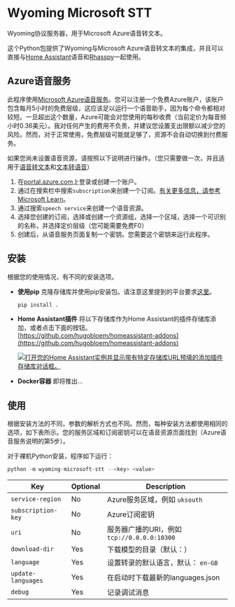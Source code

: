 # Wyoming Microsoft STT
Wyoming协议服务器，用于Microsoft Azure语音转文本。

这个Python包提供了Wyoming与Microsoft Azure语音转文本的集成，并且可以直接与[Home Assistant](https://www.home-assistant.io/)语音和[Rhasspy](https://github.com/rhasspy/rhasspy3)一起使用。

## Azure语音服务
此程序使用[Microsoft Azure语音服务](https://learn.microsoft.com/en-us/azure/ai-services/speech-service/)。您可以注册一个免费Azure账户，该账户包含每月5小时的免费层级，这应该足以运行一个语音助手，因为每个命令都相对较短。一旦超出这个数量，Azure可能会对您使用的每秒收费（当前定价为每音频小时0.36美元）。我对任何产生的费用不负责，并建议您设置支出限额以减少您的风险。然而，对于正常使用，免费层级可能就足够了，资源不会自动切换到付费服务。

如果您尚未设置语音资源，请按照以下说明进行操作。（您只需要做一次，并且适用于[语音转文本](https://github.com/hugobloem/wyoming-microsoft-stt)和[文本转语音](https://github.com/hugobloem/wyoming-microsoft-tts)）

1. 在[portal.azure.com](https://portal.azure.com)上登录或创建一个账户。
2. 通过在搜索栏中搜索`subscription`来创建一个订阅。[有关更多信息，请参考Microsoft Learn](https://learn.microsoft.com/en-gb/azure/cost-management-billing/manage/create-subscription#create-a-subscription-in-the-azure-portal)。
3. 通过搜索`speech service`来创建一个语音资源。
4. 选择您创建的订阅，选择或创建一个资源组，选择一个区域，选择一个可识别的名称，并选择定价层级（您可能需要免费F0）
5. 创建后，从语音服务页面复制一个密钥。您需要这个密钥来运行此程序。

## 安装
根据您的使用情况，有不同的安装选项。

- **使用pip**
  克隆存储库并使用pip安装包。请注意这里提到的平台要求[这里](https://learn.microsoft.com/en-us/azure/ai-services/speech-service/quickstarts/setup-platform?tabs=linux%2Cubuntu%2Cdotnetcli%2Cdotnet%2Cjre%2Cmaven%2Cnodejs%2Cmac%2Cpypi&pivots=programming-language-python#platform-requirements)。
  ```sh
  pip install .
  ```

- **Home Assistant插件**
  将以下存储库作为Home Assistant的插件存储库添加，或者点击下面的按钮。
  [https://github.com/hugobloem/homeassistant-addons](https://github.com/hugobloem/homeassistant-addons)

  [![打开您的Home Assistant实例并显示带有特定存储库URL预填的添加插件存储库对话框。](https://my.home-assistant.io/badges/supervisor_add_addon_repository.svg)](https://my.home-assistant.io/redirect/supervisor_add_addon_repository/?repository_url=https%3A%2F%2Fgithub.com%2Fhome-assistant%2Faddons-example)

- **Docker容器**
  即将推出...

## 使用
根据安装方法的不同，参数的解析方式也不同。然而，每种安装方法都使用相同的选项，如下表所示。您的服务区域和订阅密钥可以在语音资源页面找到（Azure语音服务说明的第5步）。

对于裸机Python安装，程序如下运行：
```python
python -m wyoming-microsoft-stt --<key> <value>
```

| Key | Optional | Description |
|---|---|---|
| `service-region` | No | Azure服务区域，例如 `uksouth` |
| `subscription-key` | No | Azure订阅密钥 |
| `uri` | No | 服务器广播的URI，例如 `tcp://0.0.0.0:10300` |
| `download-dir` | Yes | 下载模型的目录（默认：） |
| `language` | Yes | 设置转录的默认语言，默认： `en-GB` |
| `update-languages` | Yes | 在启动时下载最新的languages.json |
| `debug` | Yes | 记录调试消息 |
